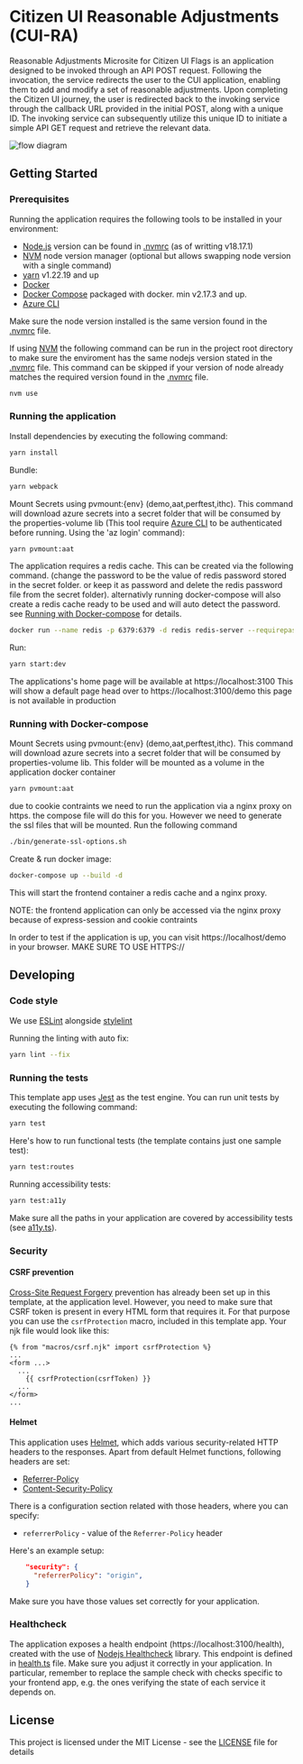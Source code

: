 # Citizen UI Reasonable Adjustments (CUI-RA)

Reasonable Adjustments Microsite for Citizen UI Flags is an application designed to be invoked through an API POST request. Following the invocation, the service redirects the user to the CUI application, enabling them to add and modify a set of reasonable adjustments. Upon completing the Citizen UI journey, the user is redirected back to the invoking service through the callback URL provided in the initial POST, along with a unique ID. The invoking service can subsequently utilize this unique ID to initiate a simple API GET request and retrieve the relevant data.

![flow diagram](https://tools.hmcts.net/confluence/rest/gliffy/1.0/embeddedDiagrams/1af0db44-738c-4f98-bb17-2c98a59c36ce.png)

## Getting Started

### Prerequisites

Running the application requires the following tools to be installed in your environment:

- [Node.js](https://nodejs.org/) version can be found in [.nvmrc](https://github.com/hmcts/cui-ra/blob/master/.nvmrc) (as of writting v18.17.1)
- [NVM](https://github.com/nvm-sh/nvm#installing-and-updating) node version manager (optional but allows swapping node version with a single command)
- [yarn](https://yarnpkg.com/) v1.22.19 and up
- [Docker](https://www.docker.com)
- [Docker Compose](https://www.docker.com) packaged with docker. min v2.17.3 and up.
- [Azure CLI](https://learn.microsoft.com/en-gb/cli/azure/install-azure-cli)


Make sure the node version installed is the same version found in the [.nvmrc](https://github.com/hmcts/cui-ra/blob/master/.nvmrc) file. 

If using [NVM](https://github.com/nvm-sh/nvm#installing-and-updating) the following command can be run in the project root directory to make sure the enviroment has the same nodejs version stated in the [.nvmrc](https://github.com/hmcts/cui-ra/blob/master/.nvmrc) file. This command can be skipped if your version of node already matches the required version found in the [.nvmrc](https://github.com/hmcts/cui-ra/blob/master/.nvmrc) file.

```bash
nvm use
```


### Running the application

Install dependencies by executing the following command:

```bash
yarn install
```

Bundle:

```bash
yarn webpack
```

Mount Secrets using pvmount:{env} (demo,aat,perftest,ithc). This command will download azure secrets into a secret folder that will be consumed by the properties-volume lib (This tool require [Azure CLI](https://learn.microsoft.com/en-gb/cli/azure/install-azure-cli) to be authenticated before running. Using the 'az login' command):

```bash
yarn pvmount:aat
```

The application requires a redis cache. This can be created via the following command. (change the password to be the value of redis password stored in the secret folder. or keep it as password and delete the redis password file from the secret folder). alternativly running docker-compose will also create a redis cache ready to be used and will auto detect the password. see [Running with Docker-compose](#running-with-docker-compose) for details.

```bash
docker run --name redis -p 6379:6379 -d redis redis-server --requirepass "password"
```

Run:

```bash
yarn start:dev
```

The applications's home page will be available at https://localhost:3100 This will show a default page head over to https://localhost:3100/demo this page is not available in production

### Running with Docker-compose

Mount Secrets using pvmount:{env} (demo,aat,perftest,ithc). This command will download azure secrets into a secret folder that will be consumed by properties-volume lib. This folder will be mounted as a volume in the application docker container

```bash
yarn pvmount:aat
```

due to cookie contraints we need to run the application via a nginx proxy on https. the compose file will do this for you. However we need to generate the ssl files that will be mounted. Run the following command

```bash
./bin/generate-ssl-options.sh
```

Create & run docker image:

```bash
docker-compose up --build -d
```

This will start the frontend container a redis cache and a nginx proxy.

NOTE: the frontend application can only be accessed via the nginx proxy because of express-session and cookie contraints

In order to test if the application is up, you can visit https://localhost/demo in your browser. MAKE SURE TO USE HTTPS://

## Developing

### Code style

We use [ESLint](https://github.com/typescript-eslint/typescript-eslint)
alongside [stylelint](https://stylelint.io/)

Running the linting with auto fix:

```bash
yarn lint --fix
```

### Running the tests

This template app uses [Jest](https://jestjs.io//) as the test engine. You can run unit tests by executing
the following command:

```bash
yarn test
```

Here's how to run functional tests (the template contains just one sample test):

```bash
yarn test:routes
```

Running accessibility tests:

```bash
yarn test:a11y
```

Make sure all the paths in your application are covered by accessibility tests (see [a11y.ts](src/test/a11y/a11y.ts)).

### Security

#### CSRF prevention

[Cross-Site Request Forgery](https://github.com/pillarjs/understanding-csrf) prevention has already been
set up in this template, at the application level. However, you need to make sure that CSRF token
is present in every HTML form that requires it. For that purpose you can use the `csrfProtection` macro,
included in this template app. Your njk file would look like this:

```
{% from "macros/csrf.njk" import csrfProtection %}
...
<form ...>
  ...
    {{ csrfProtection(csrfToken) }}
  ...
</form>
...
```

#### Helmet

This application uses [Helmet](https://helmetjs.github.io/), which adds various security-related HTTP headers
to the responses. Apart from default Helmet functions, following headers are set:

- [Referrer-Policy](https://helmetjs.github.io/docs/referrer-policy/)
- [Content-Security-Policy](https://helmetjs.github.io/docs/csp/)

There is a configuration section related with those headers, where you can specify:

- `referrerPolicy` - value of the `Referrer-Policy` header

Here's an example setup:

```json
    "security": {
      "referrerPolicy": "origin",
    }
```

Make sure you have those values set correctly for your application.

### Healthcheck

The application exposes a health endpoint (https://localhost:3100/health), created with the use of
[Nodejs Healthcheck](https://github.com/hmcts/nodejs-healthcheck) library. This endpoint is defined
in [health.ts](src/main/routes/health.ts) file. Make sure you adjust it correctly in your application.
In particular, remember to replace the sample check with checks specific to your frontend app,
e.g. the ones verifying the state of each service it depends on.

## License

This project is licensed under the MIT License - see the [LICENSE](LICENSE) file for details
